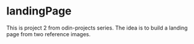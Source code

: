 # landingPage
This is project 2 from odin-projects series. The idea is to build a landing page from two reference images.
